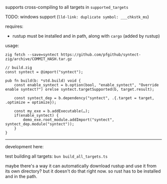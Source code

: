 supports cross-compiling to all targets in `supported_targets`

TODO: windows support (`lld-link: duplicate symbol: ___chkstk_ms`)

requires:

- rustup must be installed and in path, along with `cargo` (added by rustup)

usage:

```
zig fetch --save=syntect https://github.com/pfgithub/syntect-zig/archive/COMMIT_HASH.tar.gz
```

```zig
// build.zig
const syntect = @import("syntect");

pub fn build(b: *std.build) void {
    const enable_syntect = b.option(bool, "enable_syntect", "Override enable syntect?") orelse syntect.targetSupported(b, target.result);

    const syntect_dep = b.dependency("syntect", .{.target = target, .optimize = optimize});

    const my_exe = b.addExecutable(…);
    if(enable_syntect) {
        demo_exe.root_module.addImport("syntect", syntect_dep.module("syntect"));
    }
}
```

---

development here:

test building all targets: `bun build_all_targets.ts`

maybe there's a way it can automatically download rustup and use it from its own directory? but it doesn't do that right now. so rust has to be installed and in the path.